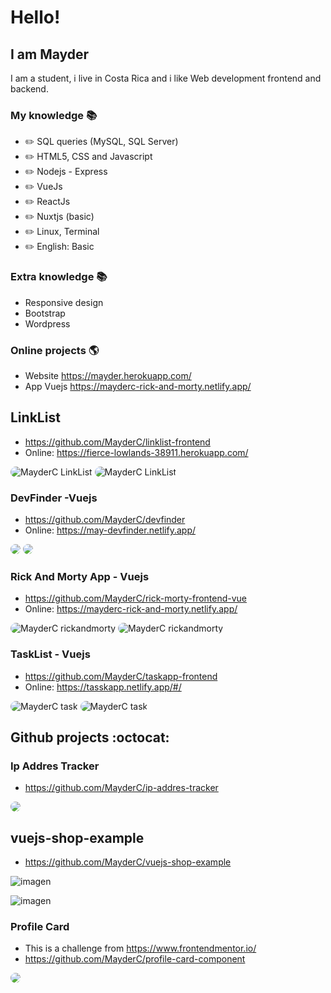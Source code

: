 # Hello!

## I am Mayder
I am a student, i live in Costa Rica and i like Web development frontend and backend.

### My knowledge :books:
- :pencil2: SQL queries (MySQL, SQL Server)
- :pencil2: HTML5, CSS and Javascript 
- :pencil2: Nodejs - Express
- :pencil2: VueJs
- :pencil2: ReactJs
- :pencil2: Nuxtjs (basic)
- :pencil2: Linux, Terminal
- :pencil2: English: Basic

### Extra knowledge :books:

- Responsive design
- Bootstrap
- Wordpress

### Online projects :earth_americas:
- Website https://mayder.herokuapp.com/
- App Vuejs https://mayderc-rick-and-morty.netlify.app/

## LinkList

- https://github.com/MayderC/linklist-frontend
- Online: https://fierce-lowlands-38911.herokuapp.com/

<img src="https://github.com/MayderC/linklist-frontend/blob/main/login.png" alt="MayderC LinkList" width="" style="border-radius: 15px;">
<img src="https://raw.githubusercontent.com/MayderC/linklist-frontend/main/insert.png" alt="MayderC LinkList" width="" style="border-radius: 15px;">

### DevFinder -Vuejs

- https://github.com/MayderC/devfinder
- Online: https://may-devfinder.netlify.app/

<img src="https://raw.githubusercontent.com/MayderC/devfinder/main/home.PNG" width="" style="border-radius: 15px;">
<img src="https://raw.githubusercontent.com/MayderC/devfinder/main/2.PNG" width="" style="border-radius: 15px;">


### Rick And Morty App - Vuejs

- https://github.com/MayderC/rick-morty-frontend-vue
- Online:  https://mayderc-rick-and-morty.netlify.app/

<img src="https://raw.githubusercontent.com/MayderC/MayderC/main/home.PNG" alt="MayderC rickandmorty" width="" style="border-radius: 15px;">
<img src="https://raw.githubusercontent.com/MayderC/MayderC/main/character.PNG" alt="MayderC rickandmorty" width="" style="border-radius: 15px;">


### TaskList - Vuejs

- https://github.com/MayderC/taskapp-frontend
- Online: https://tasskapp.netlify.app/#/

<img src="https://raw.githubusercontent.com/MayderC/taskapp-frontend/main/home.PNG" alt="MayderC task" width="" style="border-radius: 15px;">
<img src="https://raw.githubusercontent.com/MayderC/taskapp-frontend/main/Captura2.PNG" alt="MayderC task" width="" style="border-radius: 15px;">


## Github projects :octocat:

### Ip Addres Tracker
- https://github.com/MayderC/ip-addres-tracker

<img src="https://camo.githubusercontent.com/e98e270c8dc7d03afe0180a6f272ff6d31aa0c692f11d3b0e8f0d466417fa2f9/68747470733a2f2f692e696d6775722e636f6d2f554c774e494a472e706e67" width="" style="border-radius: 15px;">

## vuejs-shop-example
- https://github.com/MayderC/vuejs-shop-example

![imagen](https://raw.githubusercontent.com/MayderC/vuejs-shop-example/master/shopwhite.PNG)

![imagen](https://raw.githubusercontent.com/MayderC/vuejs-shop-example/master/shop.png)

### Profile Card
- This is a challenge from https://www.frontendmentor.io/
- https://github.com/MayderC/profile-card-component

<img src="https://camo.githubusercontent.com/d601264322d26f8316b58591b9fd5787220e283832360be9fd7eef96f7706773/68747470733a2f2f692e696d6775722e636f6d2f5a356d49534f772e706e67" width="" style="border-radius: 15px;">

